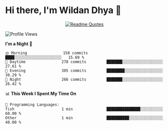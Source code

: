 # Hi there, I'm Wildan Dhya 👋 

<div align="center">
  <a href="https://github.com/piyushsuthar/github-readme-quotes">
    <img src="https://quotes-github-readme.vercel.app/api?quote=Try%2C%20Fail%2C%20Retry&author=unknown&type=vertical&theme=dark" alt="Readme Quotes">
  </a>
</div>

<!--START_SECTION:waka-->
![Profile Views](http://img.shields.io/badge/Profile%20Views-6-blue)

**I'm a Night 🦉** 

```text
🌞 Morning                158 commits         ████░░░░░░░░░░░░░░░░░░░░░   15.69 % 
🌆 Daytime                278 commits         ███████░░░░░░░░░░░░░░░░░░   27.61 % 
🌃 Evening                305 commits         ████████░░░░░░░░░░░░░░░░░   30.29 % 
🌙 Night                  266 commits         ███████░░░░░░░░░░░░░░░░░░   26.42 % 
```


📊 **This Week I Spent My Time On** 

```text
💬 Programming Languages: 
fish                     1 min               ███████████████░░░░░░░░░░   60.00 % 
Other                    1 min               ██████████░░░░░░░░░░░░░░░   40.00 % 
```


<!--END_SECTION:waka-->

<!--## GitHub Stats-->
<!--![Top Languages](https://github-readme-stats.vercel.app/api/top-langs/?username=wildandhya&layout=compact&theme=dracula)-->











